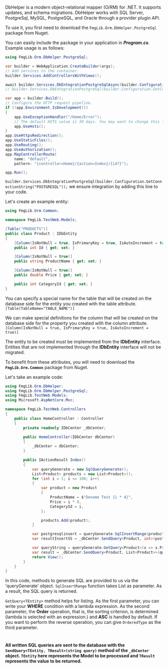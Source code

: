 DbHelper is a modern object-relational mapper (O/RM) for .NET. It supports updates, and schema migrations. DbHelper  works with SQL Server, PostgreSql, MySQL, PostgreSQL, and Oracle through a provider plugin API.

To use it, you first need to download the `FmgLib.Orm.DbHelper.PostgreSql` package from Nuget.

You can easily include the package in your application in ***Program.cs***. Example usage is as follows:

```csharp
using FmgLib.Orm.DbHelper.PostgreSql;

var builder = WebApplication.CreateBuilder(args);
// Add services to the container.
builder.Services.AddControllersWithViews();

await builder.Services.DbEntegrationPostgreSqlAsync(builder.Configuration.GetConnectionString("POSTGRESQL")); // OR
// builder.Services.DbEntegrationPostgreSql(builder.Configuration.GetConnectionString("POSTGRESQL")); // Asynchronous and synchronous usage is up to your preference.

var app = builder.Build();
// Configure the HTTP request pipeline.
if (!app.Environment.IsDevelopment())
{
    app.UseExceptionHandler("/Home/Error");
    // The default HSTS value is 30 days. You may want to change this for production scenarios, see https://aka.ms/aspnetcore-hsts.
    app.UseHsts();
}
app.UseHttpsRedirection();
app.UseStaticFiles();
app.UseRouting();
app.UseAuthorization();
app.MapControllerRoute(
    name: "default",
    pattern: "{controller=Home}/{action=Index}/{id?}");

app.Run();

```

`builder.Services.DbEntegrationPostgreSql(builder.Configuration.GetConnectionString("POSTGRESQL"));` we ensure integration by adding this line to your code.



Let's create an example entity:
```csharp
using FmgLib.Orm.Common;

namespace FmgLib.TestWeb.Models;

[Table("PRODUCTS")]
public class Product : IDbEntity
{
    [Column(IsNotNull = true, IsPrimaryKey = true, IsAutoIncrement = true)]
    public int Id { get; set; }

    [Column(IsNotNull = true)]
    public string ProductName { get; set; }

    [Column(IsNotNull = true)]
    public double Price { get; set; }

    public int CategoryId { get; set; }
}
```

You can specify a special name for the table that will be created on the database side for the entity you created with the table attribute.
`[Table(TableName="TABLE_NAME")]`

We can make special definitions for the column that will be created on the database side for the property you created with the column attribute.
`[Column(IsNotNull = true, IsPrimaryKey = true, IsAutoIncrement = true)]`

The entity to be created must be implemented from the **IDbEntity** interface. Entities that are not implemented through the **IDbEntity** interface will not be migrated.

To benefit from these attributes, you will need to download the **`FmgLib.Orm.Common`** package from Nuget.

Let's take an example code:
```csharp
using FmgLib.Orm.DbHelper;
using FmgLib.Orm.DbHelper.PostgreSql;
using FmgLib.TestWeb.Models;
using Microsoft.AspNetCore.Mvc;

namespace FmgLib.TestWeb.Controllers
{
    public class HomeController : Controller
    {
        private readonly IDbCenter _dbCenter;

        public HomeController(IDbCenter dbCenter)
        {
            _dbCenter = dbCenter;
        }

        public IActionResult Index()
        {
            var queryGenerate = new SqlQueryGenerate();
            List<Product> products = new List<Product>();
            for (int i = 1; i <= 100; i++)
            {
                var product = new Product
                {
                    ProductName = $"Deneme Test {i * 4}",
                    Price = i * 8,
                    CategoryId = i,
                };

                products.Add(product);
            }

            var postgresqlinsert = queryGenerate.SqlInsertRange(products); // Insert Range Operation
            var resultInsertSS = _dbCenter.SendQuery<Product, int>(postgresqlinsert); // Send SQL Query

            var queryString = queryGenerate.GetQuery<Product>(x => x.Price >= 200, x => x.Price, Orm.Common.OrderedType.Desc);
            var result = _dbCenter.SendQuery<Product, List<Product>>(queryString);
            return View();
        }
    }
}
```
In this code, methods to generate SQL are provided to us via the 'queryGenerate' object. `SqlInsertRange` function takes List as parameter. As a result, the SQL query is returned.

`GetQuery<TEntity>` method helps for listing. As the first parameter, you can write your **WHERE** condition with a lambda expression. As the second parameter, the **Order** operation, that is, the sorting criterion, is determined (lambda is selected with an expression.) and **ASC** is handled by default. If you want to perform the reverse operation, you can give `OrderedType` as the third parameter.
#
**All written SQL queries are sent to the database with the `SendQuery<TEntity, TResult>(string query)` method of the `_dbCenter` object. `TEntity` here represents the Model to be processed and `TResult` represents the value to be returned.**
